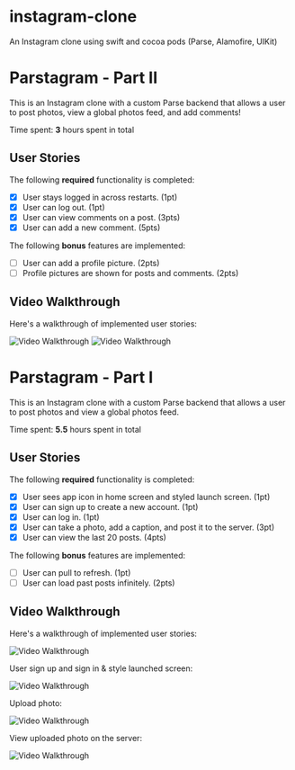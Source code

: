 # instagram-clone
An Instagram clone using swift and cocoa pods (Parse, Alamofire, UIKit)


# Parstagram - Part II

This is an Instagram clone with a custom Parse backend that allows a user to post photos, view a global photos feed, and add comments!

Time spent: **3** hours spent in total

## User Stories

The following **required** functionality is completed:

- [X] User stays logged in across restarts. (1pt)
- [X] User can log out. (1pt)
- [X] User can view comments on a post. (3pts)
- [X] User can add a new comment. (5pts)

The following **bonus** features are implemented:

- [ ] User can add a profile picture. (2pts)
- [ ] Profile pictures are shown for posts and comments. (2pts)

## Video Walkthrough

Here's a walkthrough of implemented user stories:

<img src='https://media.giphy.com/media/dVI9UjhL0p1B9GTXxe/giphy.gif' title='Video Walkthrough' width='' alt='Video Walkthrough' />

<img src='https://media.giphy.com/media/P2FanFm7QDdd3ncC4Y/giphy.gif' title='Video Walkthrough' width='' alt='Video Walkthrough' />



# Parstagram - Part I

This is an Instagram clone with a custom Parse backend that allows a user to post photos and view a global photos feed.

Time spent: **5.5** hours spent in total

## User Stories

The following **required** functionality is completed:

- [X] User sees app icon in home screen and styled launch screen. (1pt)
- [X] User can sign up to create a new account. (1pt)
- [X] User can log in. (1pt)
- [X] User can take a photo, add a caption, and post it to the server. (3pt)
- [X] User can view the last 20 posts. (4pts)

The following **bonus** features are implemented:

- [ ] User can pull to refresh. (1pt)
- [ ] User can load past posts infinitely. (2pts)

## Video Walkthrough

Here's a walkthrough of implemented user stories:

<img src='https://media.giphy.com/media/Oq1t8YyePSvqBvWzOS/giphy.gif' title='Video Walkthrough' width='' alt='Video Walkthrough' />

User sign up and sign in & style launched screen:

<img src='https://media.giphy.com/media/UeeAqYrr5z69ZwrJMg/giphy.gif' title='Video Walkthrough' width='' alt='Video Walkthrough' />


Upload photo:

<img src='https://media.giphy.com/media/ut13LKTWr0mX0tXFrX/giphy.gif' title='Video Walkthrough' width='' alt='Video Walkthrough' />


View uploaded photo on the server:

<img src='https://media.giphy.com/media/kDBztmuT3LKPs0o9x6/giphy.gif' title='Video Walkthrough' width='' alt='Video Walkthrough' />
